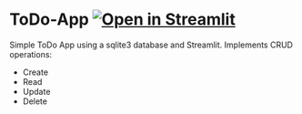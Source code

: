 # ToDo-App [![Open in Streamlit](https://static.streamlit.io/badges/streamlit_badge_black_white.svg)](https://share.streamlit.io/yourGitHubName/yourRepo/yourApp/)

Simple ToDo App using a sqlite3 database and Streamlit. Implements CRUD operations:
+ Create
+ Read
+ Update
+ Delete
